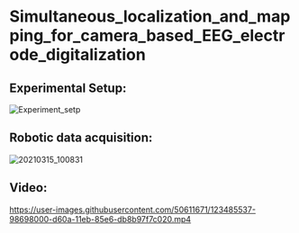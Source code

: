 



# Simultaneous_localization_and_mapping_for_camera_based_EEG_electrode_digitalization
## Experimental Setup:
![Experiment_setp](https://user-images.githubusercontent.com/50611671/133922138-c429d9ca-2ff5-4e97-b18d-4f2de9759c3c.PNG)

## Robotic data acquisition:
![20210315_100831](https://user-images.githubusercontent.com/50611671/133921910-d965e3a4-6797-421a-a61e-1ee272e4b4c8.jpg)

## Video:
https://user-images.githubusercontent.com/50611671/123485537-98698000-d60a-11eb-85e6-db8b97f7c020.mp4
